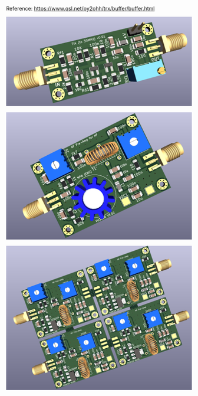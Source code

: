Reference: https://www.qsl.net/py2ohh/trx/buffer/buffer.html

![Render](./v5/Screenshot_2023-09-03_21-09-13.png)

![Render 2](./v3/Screenshot_2023-09-11_07-42-22.png)

![Render 3](./v6/Screenshot_2023-09-11_23-24-13.png)

